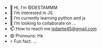 - 👋 Hi, I’m @DESTAMMM
- 👀 I’m interested in JS
- 🌱 I’m currently learning python and js
- 💞️ I’m looking to collaborate on ...
- 📫 How to reach me jsdante45@gmail.com
- 😄 Pronouns: He
- ⚡ Fun fact: ...

<!---
DESTAMMM/DESTAMMM is a ✨ special ✨ repository because its `README.md` (this file) appears on your GitHub profile.
You can click the Preview link to take a look at your changes.
--->
